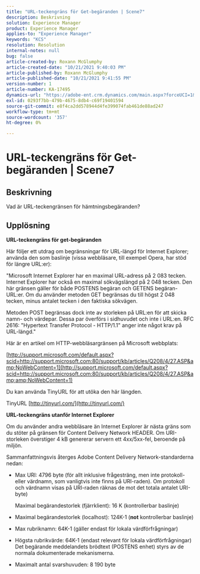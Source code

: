 ```yaml
---
title: "URL-teckengräns för Get-begäranden | Scene7"
description: Beskrivning
solution: Experience Manager
product: Experience Manager
applies-to: "Experience Manager"
keywords: "KCS"
resolution: Resolution
internal-notes: null
bug: false
article-created-by: Roxann McGlumphy
article-created-date: "10/21/2021 9:40:03 PM"
article-published-by: Roxann McGlumphy
article-published-date: "10/21/2021 9:41:55 PM"
version-number: 1
article-number: KA-17495
dynamics-url: "https://adobe-ent.crm.dynamics.com/main.aspx?forceUCI=1&pagetype=entityrecord&etn=knowledgearticle&id=6a89cf70-b732-ec11-b6e5-000d3a5ba97a"
exl-id: 0293f7bb-479b-4675-8db4-c69f19401594
source-git-commit: e8f4ca2dd578944d4fe399074fab461de88ad247
workflow-type: tm+mt
source-wordcount: '357'
ht-degree: 0%

---
```


# URL-teckengräns för Get-begäranden | Scene7

## Beskrivning


Vad är URL-teckengränsen för hämtningsbegäranden?


## Upplösning


<b>URL-teckengräns för get-begäranden</b>

Här följer ett utdrag om begränsningar för URL-längd för Internet Explorer; använda den som baslinje (vissa webbläsare, till exempel Opera, har stöd för längre URL:er):

&quot;Microsoft Internet Explorer har en maximal URL-adress på 2 083 tecken. Internet Explorer har också en maximal sökvägslängd på 2 048 tecken. Den här gränsen gäller för både POSTENS begäran och GETENS begäran-URL:er. Om du använder metoden GET begränsas du till högst 2 048 tecken, minus antalet tecken i den faktiska sökvägen.

Metoden POST begränsas dock inte av storleken på URL:en för att skicka namn- och värdepar. Dessa par överförs i sidhuvudet och inte i URL:en. RFC 2616: &quot;Hypertext Transfer Protocol - HTTP/1.1&quot; anger inte något krav på URL-längd.&quot;

Här är en artikel om HTTP-webbläsargränsen på Microsoft webbplats:

[http://support.microsoft.com/default.aspx?scid=http://support.microsoft.com:80/support/kb/articles/Q208/4/27.ASP&amp;NoWebContent=1](http://support.microsoft.com/default.aspx?scid=http://support.microsoft.com:80/support/kb/articles/Q208/4/27.ASP&amp;amp;NoWebContent=1)

Du kan använda TinyURL för att utöka den här längden.

TinyURL [http://tinyurl.com/](http://tinyurl.com/)

<b>URL-teckengräns utanför Internet Explorer</b>

Om du använder andra webbläsare än Internet Explorer är nästa gräns som du stöter på gränsen för Content Delivery Network HEADER. Om URI-storleken överstiger 4 kB genererar servern ett 4xx/5xx-fel, beroende på miljön.

Sammanfattningsvis återges Adobe Content Delivery Network-standarderna nedan:

- Max URI: 4796 byte (för allt inklusive frågesträng, men inte protokoll- eller värdnamn, som vanligtvis inte finns på URI-raden). Om protokoll och värdnamn visas på URI-raden räknas de mot det totala antalet URI-byte)

   Maximal begärandestorlek (fjärrklient): 16 K (kontrollerbar baslinje)
- Maximal begärandestorlek (localhost): 124K-1 (<b>not</b> kontrollerbar baslinje)
- Max rubriknamn: 64K-1 (gäller endast för lokala värdförfrågningar)
- Högsta rubrikvärde: 64K-1 (endast relevant för lokala värdförfrågningar) Det begärande meddelandets brödtext (POSTENS enhet) styrs av de normala dokumenterade mekanismerna.
- Maximalt antal svarshuvuden: 8 190 byte
